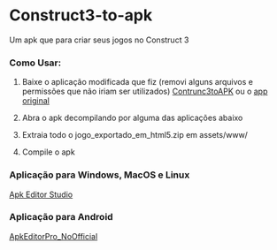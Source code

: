 # Construct3-to-apk
Um apk que para criar seus jogos no Construct 3

### Como Usar:
1. Baixe o aplicação modificada que fiz (removi alguns arquivos e permissões que não iriam ser utilizados)
[Contrunc3toAPK]() ou o [app original](https://play.google.com/store/apps/details?id=czkiam.myapp)

2. Abra o apk decompilando por alguma das aplicações abaixo

3. Extraia todo o jogo_exportado_em_html5.zip em assets/www/

4. Compile o apk

### Aplicação para Windows, MacOS e Linux
[Apk Editor Studio](https://qwertycube.com/apk-editor-studio/download/)

### Aplicação para Android
[ApkEditorPro_NoOfficial]()
